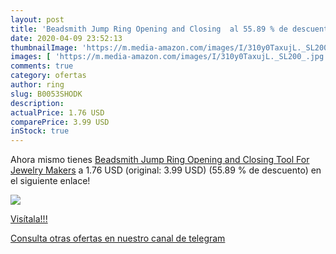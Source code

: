 ```yaml
---
layout: post
title: 'Beadsmith Jump Ring Opening and Closing  al 55.89 % de descuento'
date: 2020-04-09 23:52:13
thumbnailImage: 'https://m.media-amazon.com/images/I/310y0TaxujL._SL200_.jpg'
images: [ 'https://m.media-amazon.com/images/I/310y0TaxujL._SL200_.jpg' ]
comments: true
category: ofertas
author: ring
slug: B0053SHODK
description:
actualPrice: 1.76 USD
comparePrice: 3.99 USD
inStock: true
---
```


Ahora mismo tienes [Beadsmith Jump Ring Opening and Closing Tool For Jewelry Makers](https://www.amazon.com/dp/B0053SHODK/?tag=redken08-20) a 1.76 USD (original: 3.99 USD) (55.89 %  de descuento) en el siguiente enlace!

[![](https://m.media-amazon.com/images/I/310y0TaxujL._SL200_.jpg)](https://www.amazon.com/dp/B0053SHODK/?tag=redken08-20)

[Visítala!!!](https://www.amazon.com/dp/B0053SHODK/?tag=redken08-20)

[Consulta otras ofertas en nuestro canal de telegram](https://t.me/s/ofertas25)
